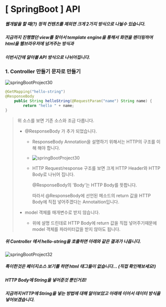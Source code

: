 # [ SpringBoot ] API

#####  웹개발을 할 때(?) 정적 컨텐츠를 제외면 크게 2가지 방식으로 나뉠수 있습니다.

##### 지금까지 진행했던 view를 찾아서 template engine을 통해서 화면을 렌더링하여 html을 웹브라우저에 넘겨주는 방식과

##### 이번시간에 알아볼 API 방식으로 나뉘어집니다.



### 1. Controller 만들기 문자로 만들기

![springBootProject30](D:\Github\img\Spring\springBootProject30.png)

```java
@GetMapping("hello-string")
@ResponseBody
	public String helloString(@RequestParam("name") String name) {
		return "hello " + name;
}
```

> 위 소스를 보면 기존 소스와 조금 다릅니다.
>
> - @ResponseBody 가 추가 되었습니다.
>
>   - ResponseBody Annotation을 설명하기 위해서는 HTTP의 구조를 이해 해야 합니다.
>
>   - ![springBootProject30](D:\Github\img\Spring\springBootProject31.png)
>
>   - HTTP Request/response 구조를 보면 크게 HTTP Header와 HTTP Body로 나뉘어 집니다.
>
>     @ResponseBody의 'Body'는 HTTP Body를 뜻합니다.
>
>     따라서 @ResponseBody에 선언된 메소드의 return 값을 HTTP Body에 직접 넣어주겠다는 Annotaition입니다.
>
> - model 객체를 매개변수로 받지 않습니다.
>
>   - 위에 설명 드린데로 HTTP Body에 return 값을 직접 넣어주기때문에 model 객체를 파라미터값을 받지 않아도 됩니다.



##### 위 Controller 에서 hello-string을 호출하면 아래와 같은 결과가 나옵니다.

![springBootProject32](D:\Github\img\Spring\springBootProject32.png)

##### 특이한것은 페이지소스 보기를 하면 html 태그들이 없습니다... (직접 확인해보세요!)

##### HTTP Body에 String을 넣어준것 뿐인거죠!

##### 지금까지 HTTP에 String을 넣는 방법에 대해 알아보았고 아래에 이어서 데이터 방식을 넣어보겠습니다.





